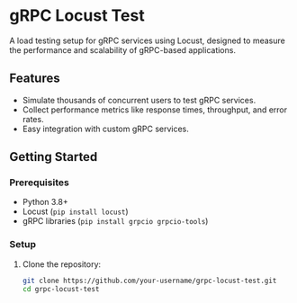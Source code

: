 # gRPC Locust Test  

A load testing setup for gRPC services using Locust, designed to measure the performance and scalability of gRPC-based applications.  

## Features  
- Simulate thousands of concurrent users to test gRPC services.  
- Collect performance metrics like response times, throughput, and error rates.  
- Easy integration with custom gRPC services.  

## Getting Started  

### Prerequisites  
- Python 3.8+  
- Locust (`pip install locust`)  
- gRPC libraries (`pip install grpcio grpcio-tools`)  

### Setup  
1. Clone the repository:  
   ```bash
   git clone https://github.com/your-username/grpc-locust-test.git  
   cd grpc-locust-test  

